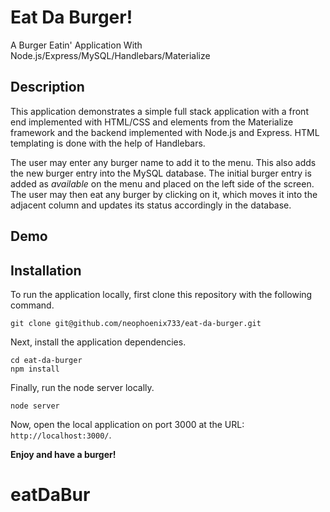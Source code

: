 # Eat Da Burger!
A Burger Eatin' Application With Node.js/Express/MySQL/Handlebars/Materialize

## Description

This application demonstrates a simple full stack application with a front end implemented with HTML/CSS and elements from the Materialize framework and the backend implemented with Node.js and Express. HTML templating is done with the help of Handlebars.

The user may enter any burger name to add it to the menu. This also adds the new burger entry into the MySQL database. The initial burger entry is added as *available* on the menu and placed on the left side of the screen. The user may then eat any burger by clicking on it, which moves it into the adjacent column and updates its status accordingly in the database.

## Demo

## Installation

To run the application locally, first clone this repository with the following command.

	git clone git@github.com/neophoenix733/eat-da-burger.git
	
Next, install the application dependencies.

	cd eat-da-burger
	npm install
	
Finally, run the node server locally.

	node server
	
Now, open the local application on port 3000 at the URL: `http://localhost:3000/`.

**Enjoy and have a burger!**





# eatDaBur

